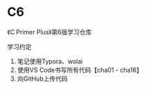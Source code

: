 # C6
《C Primer Plus》第6版学习仓库

学习约定

1. 笔记使用Typora、wolai
2. 使用VS Code书写所有代码【cha01 - cha16】
3. 向GitHub上传代码
